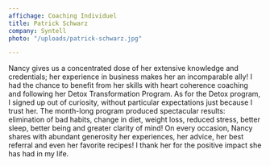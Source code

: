 ```yaml
---
affichage: Coaching Individuel
title: Patrick Schwarz
company: Syntell
photo: "/uploads/patrick-schwarz.jpg"

---
```

Nancy gives us a concentrated dose of her extensive knowledge and credentials; her experience in business makes her an incomparable ally! I had the chance to benefit from her skills with heart coherence coaching and following her Detox Transformation Program. As for the Detox program, I signed up out of curiosity, without particular expectations just because I trust her. The month-long program produced spectacular results: elimination of bad habits, change in diet, weight loss, reduced stress, better sleep, better being and greater clarity of mind! On every occasion, Nancy shares with abundant generosity her experiences, her advice, her best referral and even her favorite recipes! I thank her for the positive impact she has had in my life.